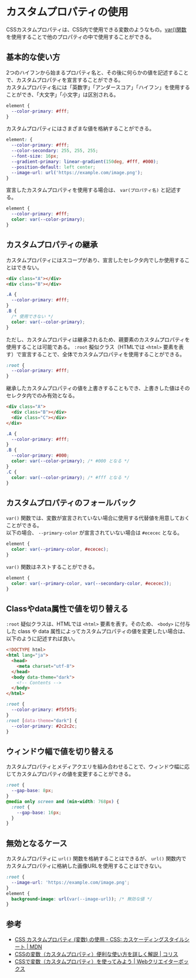 # カスタムプロパティの使用

CSSカスタムプロパティは、CSS内で使用できる変数のようなもの。[var()関数](https://developer.mozilla.org/ja/docs/Web/CSS/var())を使用することで他のプロパティの中で使用することができる。

## 基本的な使い方

2つのハイフンから始まるプロパティ名と、その後に何らかの値を記述することで、カスタムプロパティを宣言することができる。  
カスタムプロパティ名には「英数字」「アンダースコア」「ハイフン」を使用することができ、「大文字」「小文字」は区別される。

```css
element {
  --color-primary: #fff;
}
```

カスタムプロパティにはさまざまな値を格納することができる。

```css
element: {
  --color-primary: #fff;
  --color-secondary: 255, 255, 255;
  --font-size: 16px;
  --gradient-primary: linear-gradient(150deg, #fff, #000);
  --position-default: left center;
  --image-url: url('https://example.com/image.png');
}
```

宣言したカスタムプロパティを使用する場合は、 `var(プロパティ名)` と記述する。

```css
element {
  --color-primary: #fff;
  color: var(--color-primary);
}
```

## カスタムプロパティの継承

カスタムプロパティにはスコープがあり、宣言したセレクタ内でしか使用することはできない。

```html
<div class="A"></div>
<div class="B"></div>
```
```css
.A {
  --color-primary: #fff;
}
.B {
  /* 使用できない */
  color: var(--color-primary);
}
```

ただし、カスタムプロパティは継承されるため、親要素のカスタムプロパティを使用することは可能である。 `:root` 擬似クラス（HTMLでは `<html>` 要素を表す）で宣言することで、全体でカスタムプロパティを使用することができる。

```css
:root {
  --color-primary: #fff;
}
```

継承したカスタムプロパティの値を上書きすることもでき、上書きした値はそのセレクタ内でのみ有効となる。

```html
<div class="A">
  <div class="B"></div>
  <div class="C"></div>
</div>
```
```css
.A {
  --color-primary: #fff;
}
.B {
  --color-primary: #000;
  color: var(--color-primary); /* #000 となる */
}
.C {
  color: var(--color-primary); /* #fff となる */
}
```

## カスタムプロパティのフォールバック

`var()` 関数では、変数が宣言されていない場合に使用する代替値を用意しておくことができる。  
以下の場合、 `--primary-color` が宣言されていない場合は `#ececec` となる。

```css
element {
  color: var(--primary-color, #ececec);
}
```

`var()` 関数はネストすることができる。

```css
element {
  color: var(--primary-color, var(--secondary-color, #ececec));
}
```

## Classやdata属性で値を切り替える

`:root` 疑似クラスは、HTMLでは `<html>` 要素を表す。そのため、 `<body>` に付与した class や data 属性によってカスタムプロパティの値を変更したい場合は、以下のように記述すれば良い。

```html
<!DOCTYPE html>
<html lang="ja">
  <head>
    <meta charset="utf-8">
  </head>
  <body data-theme="dark">
    <!-- Contents -->
  </body>
</html>
```
```css
:root {
  --color-primary: #f5f5f5;
}
:root [data-theme="dark"] {
  --color-primary: #2c2c2c;
}
```

## ウィンドウ幅で値を切り替える

カスタムプロパティとメディアクエリを組み合わせることで、ウィンドウ幅に応じてカスタムプロパティの値を変更することができる。

```css
:root {
  --gap-base: 8px;
}
@media only screen and (min-width: 768px) {
  :root {
    --gap-base: 16px;
  }
}
```

## 無効となるケース

カスタムプロパティに `url()` 関数を格納することはできるが、 `url()` 関数内でカスタムプロパティに格納した画像URLを使用することはできない。

```css
:root {
  --image-url: 'https://example.com/image.png';
}
element {
  background-image: url(var(--image-url)); /* 無効な値 */
}
```

## 参考

- [CSS カスタムプロパティ (変数) の使用 - CSS: カスケーディングスタイルシート | MDN](https://developer.mozilla.org/ja/docs/Web/CSS/Using_CSS_custom_properties)
- [CSSの変数（カスタムプロパティ）便利な使い方を詳しく解説 | コリス](https://coliss.com/articles/build-websites/operation/css/css-variables.html)
- [CSSで変数（カスタムプロパティ）を使ってみよう | Webクリエイターボックス](https://www.webcreatorbox.com/tech/css-variables)